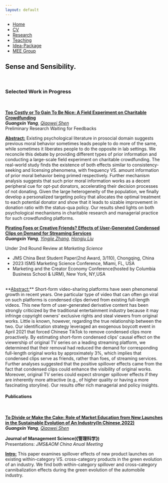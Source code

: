 ```yaml
---
layout: default
---  
```

 
 <ul>
 <li><a href="./">Home</a></li>
 <li><a href="./assets/files/CV.pdf">CV</a></li>
 <li><a href="./research.html">Research</a></li>
 <li><a href="./teaching.html">Teaching</a></li>
 <li><a href="https://siyiyu.com">Idea-Package</a></li>
 <li><a href="https://sites.google.com/view/quantmkt/home">MEE Group</a></li>
 </ul>


<div>
<h2>Sense and Sensibility.</h2><br/>
</div>


<h3>Selected Work in Progress</h3> <br/>

<ins> **Too Costly or To Gain To Be Nice: A Field Experiment on Charitable Crowdfunding** </ins> <br/>
_**Guangxin Yang**, [Qiaowei Shen](https://en.gsm.pku.edu.cn/conjsxq.jsp?urltype=tree.TreeTempUrl&wbtreeid=1099&user_id=qshen)_ <br>
Preliminary Research Waiting for Feedbacks <br>

**<ins>Abstract:</ins>** Existing psychological literature in prosocial domain suggests previous moral behavior sometimes leads people to do more of the same, while sometimes it liberates people to do the opposite in lab settings. We reconcile this debate by providing different types of prior information and conducting a large-scale field experiment on charitable crowdfunding. The real-world study finds the existence of both effects similar to consistency-seeking and licensing phenomena, with frequency VS. amount information of prior moral behavior being primed respectively. Further mechanism analysis suggests that such prior moral information works as a decent peripheral cue for opt-put donators, accelerating their decision processes of not donating. Given the large heterogeneity of the population, we finally develop a personalized targeting policy that allocates the optimal treatment to each potential donator and show that it leads to sizable improvement in donation ratio with the status-qua policy. Our results shed lights on both psychological mechanisms in charitable research and managerial practice for such crowdfunding platforms.




<ins> **Pirating Foes or Creative Friends? Effects of User-Generated Condensed Clips on Demand for Streaming Services** </ins> <br/>
_**Guangxin Yang**, [Yingjie Zhang](https://sites.google.com/view/yingjiezhang/home), [Hongju Liu](https://en.gsm.pku.edu.cn/conjsxq.jsp?urltype=tree.TreeTempUrl&wbtreeid=1099&user_id=hliu)_ <br>
  
Under 2nd Round Review at _Marketing Science_ <br>

- JMS China Best Student Paper(2nd Award, 3/110), Chongqing, China <br>
- 2023 ISMS Marketing Science Conference, Miami, FL, USA <br>
- Marketing and the Creator Economy Conference(hosted by Columbia Business School & IJRM), New York, NY,USA <br>
<br>
**<ins>Abstract:</ins>** Short-form video-sharing platforms have seen phenomenal growth in recent years. One particular type of video that can often go viral on such platforms is condensed clips derived from existing full-length videos. This new form of user-generated derivative content has been strongly criticized by the traditional entertainment industry because it may infringe copyright owners' exclusive rights and steal viewers from original works. Little is known, however, regarding the true relationship between the two. Our identification strategy leveraged an exogenous boycott event in April 2021 that forced Chinese TikTok to remove condensed clips more proactively. By estimating short-form condensed clips’ causal effect on the viewership of original TV series on a leading streaming platform, we determined that their removal had reduced the demand for corresponding full-length original works by approximately 3%, which implies that condensed clips serve as friends, rather than foes, of streaming services. Further analyses suggested that the positive spillover effects came from the fact that condensed clips could enhance the visibility of original works. Moreover, original TV series could expect stronger spillover effects if they are inherently more attractive (e.g., of higher quality or having a more fascinating storyline). Our results offer rich managerial and policy insights.
 
 <br>

 <h4>Publications</h4> <br/>

 
<ins> **[To Divide or Make the Cake: Role of Market Education from New Launches in the Sustainable Evolution of An Industry(In Chinese,2022)](https://kns.cnki.net/kcms/detail/detail.aspx?dbcode=CJFD&dbname=CJFDAUTO&filename=JCJJ202204002&uniplatform=NZKPT&v=MCMAwCSlCzbwAa1gXclvdpRsPggWuMdLPpjFr86QFfJJmoVnxbQR70nR62ww3GjL)** </ins><br/>
_**Guangxin Yang**, [Qiaowei Shen](https://en.gsm.pku.edu.cn/conjsxq.jsp?urltype=tree.TreeTempUrl&wbtreeid=1099&user_id=qshen)_ <br>

**Journal of Management Science(《管理科学》)**<br>
Presentations: _JMS&AOM China Anual Meeting_<br>
  
**<ins>Intro:</ins>** This paper examines spillover effects of new product launches on existing within-category VS. cross-category products in the green evolution of an industry. We find both within-category spillover and cross-category cannibalization effects during the green evolution of the
automobile industry.
  

